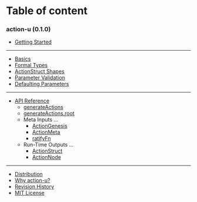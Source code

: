 # Table of content 

### action-u (0.1.0)
* [Getting Started](start.md)

----
* [Basics](basics.md)
* [Formal Types](formalTypes.md)
* [ActionStruct Shapes](shapes.md)
* [Parameter Validation](validation.md)
* [Defaulting Parameters](default.md)

----
* [API Reference](api.md)
  * [generateActions](api.md#generateActions)
  * [generateActions.root](api.md#generateActions_root)
  * Meta Inputs ...
    * [ActionGenesis](api.md#ActionGenesis)
    * [ActionMeta](api.md#ActionMeta)
    * [ratifyFn](api.md#ratifyFn)
  * Run-Time Outputs ...
    * [ActionStruct](api.md#ActionStruct)
    * [ActionNode](api.md#ActionNode)

----
* [Distribution](dist.md)
* [Why action-u?](why.md)
* [Revision History](history.md)
* [MIT License](LICENSE.md)
